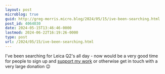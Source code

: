 ```yaml
---
layout: post
microblog: true
guid: http://greg-morris.micro.blog/2024/05/15/ive-been-searching.html
post_id: 4064030
date: 2024-05-15T13:46:46-0000
lastmod: 2024-06-22T16:19:26-0000
type: post
url: /2024/05/15/ive-been-searching.html
---
```

I've been searching for Leica Q2's all day - now would be a very good time for people to sign up and [support my work](https://buymeacoffee.com/gregmorris) or otherwise get in touch with a very large donation 😉
